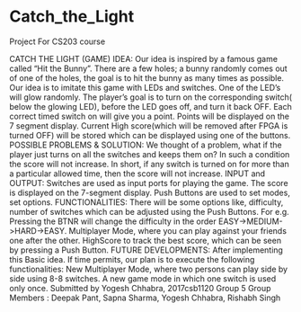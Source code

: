 # Catch_the_Light
Project For CS203 course

CATCH THE LIGHT (GAME)
IDEA: Our idea is inspired by a famous game called “Hit the Bunny”. There are a
few holes; a bunny randomly comes out of one of the holes, the goal is to hit the
bunny as many times as possible.
Our idea is to imitate this game with LEDs and switches. One of the LED’s will
glow randomly. The player’s goal is to turn on the corresponding switch( below the
glowing LED), before the LED goes off, and turn it back OFF. Each correct timed
switch on will give you a point. Points will be displayed on the 7 segment display.
Current High score(which will be removed after FPGA is turned OFF) will be stored
which can be displayed using one of the buttons.
POSSIBLE PROBLEMS & SOLUTION: We thought of a problem, what if the
player just turns on all the switches and keeps them on? In such a condition the score
will not increase. In short, if any switch is turned on for more than a particular
allowed time, then the score will not increase.
INPUT and OUTPUT: Switches are used as input ports for playing the game. The
score is displayed on the 7-segment display. Push Buttons are used to set modes, set
options.
FUNCTIONALITIES:
There will be some options like, difficulty, number of switches which can be adjusted
using the Push Buttons. For e.g. Pressing the BTNR will change the difficulty in the
order EASY->MEDIUM->HARD->EASY.
Multiplayer Mode, where you can play against your friends one after the other.
HighScore to track the best score, which can be seen by pressing a Push Button.
FUTURE DEVELOPMENTS: After implementing this Basic idea. If time permits,
our plan is to execute the following functionalities:
New Multiplayer Mode, where two persons can play side by side using 8-8 switches.
A new game mode in which one switch is used only once.
Submitted by
Yogesh Chhabra, 2017csb1120
Group 5
Group Members : Deepak Pant, Sapna Sharma, Yogesh Chhabra, Rishabh Singh
